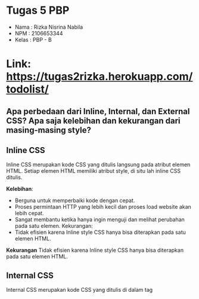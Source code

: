  # Tugas 5 PBP
 - Nama   : Rizka Nisrina Nabila
 - NPM    : 2106653344
 - Kelas  : PBP - B
 
 # Link: https://tugas2rizka.herokuapp.com/todolist/

## Apa perbedaan dari Inline, Internal, dan External CSS? Apa saja kelebihan dan kekurangan dari masing-masing style?

## Inline CSS
Inline CSS merupakan kode CSS yang ditulis langsung pada atribut elemen HTML. Setiap elemen HTML memiliki atribut style, di situ lah inline CSS ditulis. 

**Kelebihan**:
- Berguna untuk memperbaiki kode dengan cepat.
- Proses permintaan HTTP yang lebih kecil dan proses load website akan lebih cepat.
- Sangat membantu ketika hanya ingin menguji dan melihat perubahan pada satu elemen. Kekurangan:
- Tidak efisien karena Inline style CSS hanya bisa diterapkan pada satu elemen HTML.

**Kekurangan**
Tidak efisien karena Inline style CSS hanya bisa diterapkan pada satu elemen HTML.

## Internal CSS
Internal CSS merupakan kode CSS yang ditulis di dalam tag <style> dan kode HTML dituliskan di bagian atas (header) file HTML. 

**Kelebihan**:
- Perubahan pada Internal CSS hanya berlaku pada satu halaman saja.
- Class dan ID bisa digunakan oleh internal stylesheet. Kekurangan:
- Tidak efisien apabila Anda ingin menggunakan CSS yang sama dalam beberapa file.
- Membuat performa website lebih lemot. Sebab, CSS yang berbeda-beda akan mengakibatkan loading ulang setiap kali Anda ganti halaman website.

**Kekurangan**
- Tidak efisien apabila Anda ingin menggunakan CSS yang sama dalam beberapa file.
- Membuat performa website lebih lemot. Sebab, CSS yang berbeda-beda akan mengakibatkan loading ulang setiap kali Anda ganti halaman website.

## Eksternal CSS
Eksternal CSS merupakan kode CSS yang ditulis terpisah dengan kode HTML Eksternal CSS ditulis di sebuah file khusus yang berekstensi .css. Kelebihan:

**Kelebihan**:
- Ukuran file HTML akan menjadi lebih kecil dan struktur dari kode HTML jadi lebih rapi.
- Loading website menjadi lebih cepat
- File CSS dapat digunakan di beberapa halaman website sekaligus. Kekurangan:
- Halaman akan menjadi berantakan, ketika file CSS gagal dipanggil oleh file HTML.

**Kekurangan**
Halaman akan menjadi berantakan, ketika file CSS gagal dipanggil oleh file HTML. Hal ini terjadi disebabkan karena koneksi internet yang lambat.

## Jelaskan tag HTML5 yang kamu ketahui.
1. <button> : Creates a clickable button.
2. <div> : Specifies a division or a section in a document.
3. <form> : Defines an HTML form for user input.
4. <span> : Defines an inline styleless section in a document.
5. <video> : Embeds video content in an HTML document.
6. <section> : Defines a section of a document, such as header, footer etc.
7. <nav> : Defines a section of navigation links.
8. <header> : Represents the header of a document or a section.
9. <footer> : Represents the footer of a document or a section.
10. <embed> : Embeds external application, typically multimedia content like audio or video into an HTML document.

## Jelaskan tipe-tipe CSS selector yang kamu ketahui.
- Tag selector -- menggunakan tag HTML sebagai selectornya
- ID Selector -- menggunakan atribut “id” pada element HTML sebagai selectornya. Kemudian mengimplementasikannya dengan tanda pagar(#)
- Class Selector -- cara menggunakannya hampir sama dengan ID selector, namun pada class selector tentunya menggunakan atribut class pada element HTML yang akan dipilih. Diimplementasikan dengan tanda titik (.)
- Universal Selector -- hanya ada 1 di dalam CSS, yaitu tanda bintang “*”. Selector ini bertujuan untuk ‘mencari’ semua tag yang ada.

## Jelaskan bagaimana cara kamu mengimplementasikan checklist di atas.
1. Pertama, kita mendefinisikan link src bootstrap ke dalam tag <head>
2.  Kustomisasi templat untuk halaman login, register, dan create-task semenarik mungkin.
3. Lalu, membuat struktur HTML dengan menggunakan class dan menyesuaikan bootstrap sesuai kebutuhan, untuk membuat cards pada todolist menggunakan class="card"
4. Selanjutnya, mengubah style dari tampilan bootstrap dengan menambahkan Internal CSS ke dalam tag <style>
5. Terakhir, men-Deploy aplikasi ke Heroku